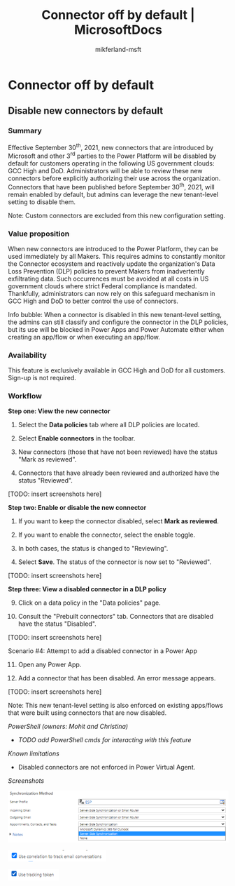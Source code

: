 ﻿---
title: "Connector off by default | MicrosoftDocs"
description: Describes how the connector is off by default.
ms.service: power-platform
ms.component: pa-admin
ms.topic: conceptual
ms.date: 09/15/2021
ms.subservice: admin
author: mikferland-msft
ms.author: miferlan
ms.reviewer: jimholtz
contributors:
  - mikferland-msft
ms.custom: "admin-security"
search.audienceType: 
  - admin
search.app:
  - D365CE
  - PowerApps
  - Powerplatform
  - Flow
---
# Connector off by default

## Disable new connectors by default

### Summary

Effective September 30<sup>th</sup>, 2021, new connectors that are introduced by Microsoft and other 3<sup>rd</sup> parties to the Power Platform will be disabled by default for customers operating in the following US government clouds: GCC High and DoD. Administrators will be able to review these new connectors before explicitly authorizing their use across the organization. Connectors that have been published before September 30<sup>th</sup>, 2021, will remain enabled by default, but admins can leverage the new tenant-level setting to disable them.

Note: Custom connectors are excluded from this new configuration setting.

### Value proposition

When new connectors are introduced to the Power Platform, they can be used immediately by all Makers. This requires admins to constantly monitor the Connector ecosystem and reactively update the organization's Data Loss Prevention (DLP) policies to prevent Makers from inadvertently exfiltrating data. Such occurrences must be avoided at all costs in US government clouds where strict Federal compliance is mandated. Thankfully, administrators can now rely on this safeguard mechanism in GCC High and DoD to better control the use of connectors.

Info bubble: When a connector is disabled in this new tenant-level setting, the admins can still classify and configure the connector in the DLP policies, but its use will be blocked in Power Apps and Power Automate either when creating an app/flow or when executing an app/flow.

### Availability

This feature is exclusively available in GCC High and DoD for all customers. Sign-up is not required.

### Workflow

**Step one: View the new connector**

1. Select the **Data policies** tab where all DLP policies are located.

2. Select **Enable connectors** in the toolbar.

3. New connectors (those that have not been reviewed) have the status "Mark as reviewed".

4. Connectors that have already been reviewed and authorized have the status "Reviewed".

\[TODO: insert screenshots here\]

**Step two: Enable or disable the new connector**

1. If you want to keep the connector disabled, select **Mark as reviewed**.

2. If you want to enable the connector, select the enable toggle.

3. In both cases, the status is changed to "Reviewing".

4. Select **Save**. The status of the connector is now set to "Reviewed".

\[TODO: insert screenshots here\]

**Step three: View a disabled connector in a DLP policy**

9.  Click on a data policy in the "Data policies" page.

10. Consult the "Prebuilt connectors" tab. Connectors that are disabled have the status "Disabled".

\[TODO: insert screenshots here\]

Scenario \#4: Attempt to add a disabled connector in a Power App

11. Open any Power App.

12. Add a connector that has been disabled. An error message appears.

\[TODO: insert screenshots here\]

Note: This new tenant-level setting is also enforced on existing apps/flows that were built using connectors that are now disabled.

*PowerShell (owners: Mohit and Christina)*

-   *TODO add PowerShell cmds for interacting with this feature*

*Known limitations*

-   Disabled connectors are not enforced in Power Virtual Agent.

*Screenshots*

![A screenshot of a computer Description automatically generated](media/image1.png)

![A screenshot of a computer Description automatically generated](media/image2.png)

![A screenshot of a computer Description automatically generated](media/image3.png)
